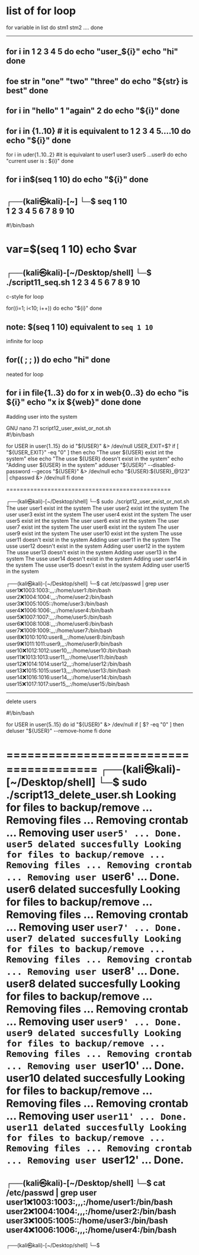 # list of for loop

for variable in list
do
    stm1
    stm2
    ....
done

----------------------------

for i in 1 2 3 4 5
do
    echo "user_${i}"
    echo "hi"
done
--------------------------------

foe str in "one" "two" "three"
do 
    echo "${str} is best"
done
-----------------------------------

for i in "hello" 1 "again" 2
do
    echo "${i}"
done
------------------------------------

for i in {1..10}  # it is equivalent to 1 2 3 4 5....10
do
    echo "${i}"
done
--------------------------------
for i in uder{1..10..2} #it is equivalant to user1 user3 user5 ...user9
do
    echo "current user is : ${i}"
done

for i in$(seq 1 10)
do
    echo "${i}"
done
-----------------
┌──(kali㉿kali)-[~]
└─$ seq 1 10                        
1
2
3
4
5
6
7
8
9
10
--------------------------
#!/bin/bash

var=$(seq 1 10)
echo $var
=====================
┌──(kali㉿kali)-[~/Desktop/shell]
└─$ ./script11_seq.sh
1 2 3 4 5 6 7 8 9 10
------------------------------

c-style for loop

for((i=1; i<10; i++))
do
echo "${i}"
done

note:
 $(seq 1 10) equivalent to `seq 1 10`  
------------------------------------

infinite for loop

for(( ; ; ))
do
    echo "hi"
done
-----------------------------

neated for loop

for i in file{1..3}
do
    for x in web{0..3}
    do
        echo "is ${i}"
        echo "x ix ${web}"
    done
done
-----------------------------------------
#adding user into the system

  GNU nano 7.1                         script12_user_exist_or_not.sh                                  
#!/bin/bash

for USER in user{1..15}
do
        id "${USER}" &> /dev/null
        USER_EXIT=$?
        if [ "${USER_EXIT}" -eq "0" ]
        then
        echo "The user ${USER} exist int the system"
        else
        echo "The usse ${USER}  doesn't exist in the system"
        echo "Adding user ${USER} in the system"
        adduser "${USER}" --disabled-password --gecos "${USER}" &> /dev/null
        echo "${USER}:${USER}_@123" | chpasswd &> /dev/null
        fi
done

================================================

┌──(kali㉿kali)-[~/Desktop/shell]
└─$ sudo ./script12_user_exist_or_not.sh
The user user1 exist int the system
The user user2 exist int the system
The user user3 exist int the system
The user user4 exist int the system
The user user5 exist int the system
The user user6 exist int the system
The user user7 exist int the system
The user user8 exist int the system
The user user9 exist int the system
The user user10 exist int the system
The usse user11  doesn't exist in the system
Adding user user11 in the system
The usse user12  doesn't exist in the system
Adding user user12 in the system
The usse user13  doesn't exist in the system
Adding user user13 in the system
The usse user14  doesn't exist in the system
Adding user user14 in the system
The usse user15  doesn't exist in the system
Adding user user15 in the system
                                                                                                      
┌──(kali㉿kali)-[~/Desktop/shell]
└─$ cat /etc/passwd | grep user
user1:x:1003:1003:,,,:/home/user1:/bin/bash
user2:x:1004:1004:,,,:/home/user2:/bin/bash
user3:x:1005:1005::/home/user3:/bin/bash
user4:x:1006:1006:,,,:/home/user4:/bin/bash
user5:x:1007:1007:,,,:/home/user5:/bin/bash
user6:x:1008:1008:,,,:/home/user6:/bin/bash
user7:x:1009:1009:,,,:/home/user7:/bin/bash
user8:x:1010:1010:user8,,,:/home/user8:/bin/bash
user9:x:1011:1011:user9,,,:/home/user9:/bin/bash
user10:x:1012:1012:user10,,,:/home/user10:/bin/bash
user11:x:1013:1013:user11,,,:/home/user11:/bin/bash
user12:x:1014:1014:user12,,,:/home/user12:/bin/bash
user13:x:1015:1015:user13,,,:/home/user13:/bin/bash
user14:x:1016:1016:user14,,,:/home/user14:/bin/bash
user15:x:1017:1017:user15,,,:/home/user15:/bin/bash

---------------------------------------------------
delete users

#!/bin/bash

for USER in user{5..15}
do
        id "${USER}" &> /dev/null
        if [ $? -eq  "0" ]
        then
        deluser "${USER}" --remove-home 
        fi
done

=======================================
┌──(kali㉿kali)-[~/Desktop/shell]
└─$ sudo ./script13_delete_user.sh
Looking for files to backup/remove ...
Removing files ...
Removing crontab ...
Removing user `user5' ...
Done.
user5 delated succesfully
Looking for files to backup/remove ...
Removing files ...
Removing crontab ...
Removing user `user6' ...
Done.
user6 delated succesfully
Looking for files to backup/remove ...
Removing files ...
Removing crontab ...
Removing user `user7' ...
Done.
user7 delated succesfully
Looking for files to backup/remove ...
Removing files ...
Removing crontab ...
Removing user `user8' ...
Done.
user8 delated succesfully
Looking for files to backup/remove ...
Removing files ...
Removing crontab ...
Removing user `user9' ...
Done.
user9 delated succesfully
Looking for files to backup/remove ...
Removing files ...
Removing crontab ...
Removing user `user10' ...
Done.
user10 delated succesfully
Looking for files to backup/remove ...
Removing files ...
Removing crontab ...
Removing user `user11' ...
Done.
user11 delated succesfully
Looking for files to backup/remove ...
Removing files ...
Removing crontab ...
Removing user `user12' ...
Done.
==================================
┌──(kali㉿kali)-[~/Desktop/shell]
└─$ cat /etc/passwd | grep user     
user1:x:1003:1003:,,,:/home/user1:/bin/bash
user2:x:1004:1004:,,,:/home/user2:/bin/bash
user3:x:1005:1005::/home/user3:/bin/bash
user4:x:1006:1006:,,,:/home/user4:/bin/bash
----------------------------------------------






                                                                                                      
┌──(kali㉿kali)-[~/Desktop/shell]
└─$ 
